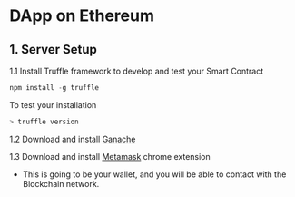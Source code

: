# DApp on Ethereum

## 1. Server Setup

1.1 Install Truffle framework to develop and test your Smart Contract

```javascript
npm install -g truffle
```

To test your installation

```bash
> truffle version
```

1.2 Download and install [Ganache](https://github.com/trufflesuite/ganache/releases)

1.3 Download and install [Metamask](https://metamask.io/) chrome extension

- This is going to be your wallet, and you will be able to contact with the Blockchain network.

